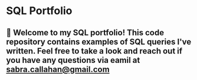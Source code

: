 # SQL Portfolio

## 👋 Welcome to my SQL portfolio! This code repository contains examples of SQL queries I've written. Feel free to take a look and reach out if you have any questions via eamil at sabra.callahan@gmail.com
